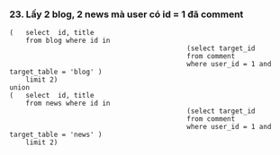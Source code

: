### 23. Lấy 2 blog, 2 news mà user có id = 1 đã comment
```mysql
(	select  id, title  
	from blog where id in
											(select target_id
											from comment
											where user_id = 1 and target_table = 'blog' )
	limit 2)
union
(	select  id, title
	from news where id in
											(select target_id
											from comment
											where user_id = 1 and target_table = 'news' )  
	limit 2) 
```
